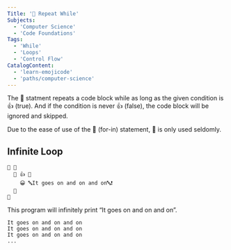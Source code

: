 ```yaml
---
Title: '🔁 Repeat While'
Subjects:
  - 'Computer Science'
  - 'Code Foundations'
Tags:
  - 'While'
  - 'Loops'
  - 'Control Flow'
CatalogContent:
  - 'learn-emojicode'
  - 'paths/computer-science'
---
```


The 🔁 statment repeats a code block while as long as the given condition is 👍 (true). And if the condition is never 👍 (false), the code block will be ignored and skipped.

Due to the ease of use of the 🔂 (for-in) statement, 🔁 is only used seldomly.

## Infinite Loop

```emojic
🏁 🍇
  🔁 👍 🍇
    😀 🔤It goes on and on and on🔤❗️
  🍉
🍉
```

This program will infinitely print “It goes on and on and on”.

```shell
It goes on and on and on
It goes on and on and on
It goes on and on and on
...
```
